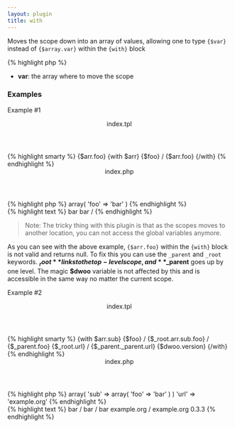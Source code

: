 ```yaml
---
layout: plugin
title: with
---
```


Moves the scope down into an array of values, allowing one to type `{$var}` instead of `{$array.var}` within the `{with}` block
<div class="code-box">
{% highlight php %}
<?php
with(array $var)
{% endhighlight %}
</div>

* **var**: the array where to move the scope


### Examples
Example #1
<div class="code-box">
<header>index.tpl</header>
{% highlight smarty %}
{$arr.foo}
{with $arr} {$foo} / {$arr.foo} {/with}
{% endhighlight %}
</div>

<div class="code-box">
<header>index.php</header>
{% highlight php %}
<?php
'arr' => array( 'foo' => 'bar' )
{% endhighlight %}
</div>

<div class="code-box">
{% highlight text %}
bar
bar / 
{% endhighlight %}
</div>

> Note: The tricky thing with this plugin is that as the scopes moves to another location, you can not access the global variables anymore.

As you can see with the above example, `{$arr.foo}` within the `{with}` block is not valid and returns null. To fix this you can use the `_parent` and `_root` keywords. **$_root** links to the top-level scope, and **$_parent** goes up by one level. The magic **$dwoo** variable is not affected by this and is accessible in the same way no matter the current scope.

Example #2
<div class="code-box">
<header>index.tpl</header>
{% highlight smarty %}
{with $arr.sub}
{$foo} / {$_root.arr.sub.foo} / {$_parent.foo}
{$_root.url} / {$_parent._parent.url}
{$dwoo.version}
{/with}
{% endhighlight %}
</div>

<div class="code-box">
<header>index.php</header>
{% highlight php %}
<?php
'arr' => array( 'sub' => array( 'foo' => 'bar' ) )
'url' => 'example.org'
{% endhighlight %}
</div>

<div class="code-box">
{% highlight text %}
bar / bar / bar
example.org / example.org
0.3.3
{% endhighlight %}
</div>